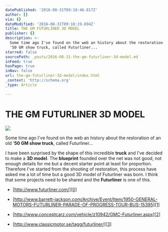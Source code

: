 ```yaml
---
datePublished: '2016-08-31T09:18:46.817Z'
author: []
via: {}
dateModified: '2016-08-31T09:18:19.894Z'
title: THE GM FUTURLINER 3D MODEL
publisher: {}
description: >-
  Some time ago I've found on the web an history about the restoration of an old
  '50 GM show truck, called Futurliner...
starred: false
sourcePath: _posts/2016-08-31-the-gm-futurliner-3d-model.md
inFeed: true
hasPage: true
inNav: false
url: the-gm-futurliner-3d-model/index.html
_context: 'http://schema.org'
_type: Article

---
```

# THE GM FUTURLINER 3D MODEL
![](https://the-grid-user-content.s3-us-west-2.amazonaws.com/e64b3c99-156f-4d4f-b5c0-10f203adea5c.jpg)

Some time ago I've found on the web an history about the restoration of an old '**50 GM show truck**, called Futurliner...

I have been surprised by the shape of this incredible **truck** and I've decided to make a **3D model**. The **blueprint** founded over the net was not good, not enough details for me but a decent starter point at least for proportion. Therefore I've started from the shooting of restoration, this process have asked me a lot of time but a good 3D model of Futurliner was born. I think that some projects need to be shared and the **Futurliner** is one of this.

* [http://www.futurliner.com/][0]

* [http://www.barrett-jackson.com/Archive/Event/Item/1950-GENERAL-MOTORS-FUTURLINER-PARADE-OF-PROGRESS-TOUR-BUS-15395][1]

* [http://www.conceptcarz.com/vehicle/z10942/GMC-Futurliner.aspx][2]

* [http://www.classicmotor.se/tagg/futurliner/][3]

[0]: http://www.futurliner.com/ "http://www.futurliner.com/"
[1]: http://www.barrett-jackson.com/Archive/Event/Item/1950-GENERAL-MOTORS-FUTURLINER-PARADE-OF-PROGRESS-TOUR-BUS-15395 "http://www.barrett-jackson.com/Archive/Event/Item/1950-GENERAL-MOTORS-FUTURLINER-PARADE-OF-PROGRESS-TOUR-BUS-15395"
[2]: http://www.conceptcarz.com/vehicle/z10942/GMC-Futurliner.aspx "http://www.conceptcarz.com/vehicle/z10942/GMC-Futurliner.aspx"
[3]: http://www.classicmotor.se/tagg/futurliner/ "http://www.classicmotor.se/tagg/futurliner/"